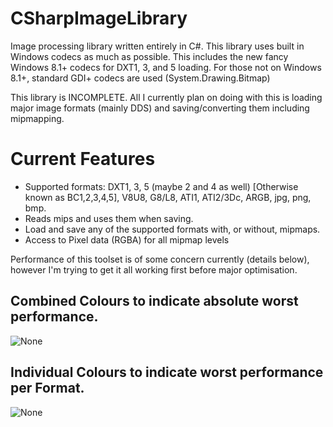 # CSharpImageLibrary
Image processing library written entirely in C#.
This library uses built in Windows codecs as much as possible. This includes the new fancy Windows 8.1+ codecs for DXT1, 3, and 5 loading.
For those not on Windows 8.1+, standard GDI+ codecs are used (System.Drawing.Bitmap)

This library is INCOMPLETE. All I currently plan on doing with this is loading major image formats (mainly DDS) and saving/converting them including mipmapping.

Current Features
====
- Supported formats: DXT1, 3, 5 (maybe 2 and 4 as well) [Otherwise known as BC1,2,3,4,5], V8U8, G8/L8, ATI1, ATI2/3Dc, ARGB, jpg, png, bmp.   
- Reads mips and uses them when saving.
- Load and save any of the supported formats with, or without, mipmaps.
- Access to Pixel data (RGBA) for all mipmap levels


Performance of this toolset is of some concern currently (details below), however I'm trying to get it all working first before major optimisation.

Combined Colours to indicate absolute worst performance.
---
![None](https://dl.dropboxusercontent.com/u/37301843/ImageEngine%20Test%20Combined%20Colours.jpg "Combined Colours to indicate absolute worst performance.")

Individual Colours to indicate worst performance per Format.
---
![None](https://dl.dropboxusercontent.com/u/37301843/ImageEngine%20Test%20Individual%20Colours.jpg "Individual Colours to indicate worst performance per Format.")
